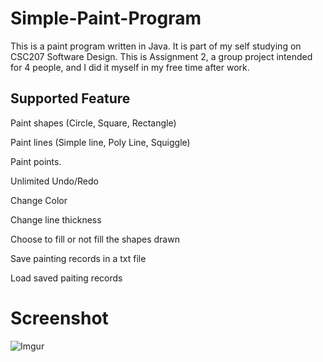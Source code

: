 # Simple-Paint-Program
This is a paint program written in Java. It is part of my self studying on CSC207 Software Design.
This is Assignment 2, a group project intended for 4 people, and I did it myself in my free time after work.

## Supported Feature
Paint shapes (Circle, Square, Rectangle)

Paint lines (Simple line, Poly Line, Squiggle)

Paint points.

Unlimited Undo/Redo

Change Color

Change line thickness

Choose to fill or not fill the shapes drawn

Save painting records in a txt file

Load saved paiting records

# Screenshot

![Imgur](https://i.imgur.com/nuDdDYp.png)
